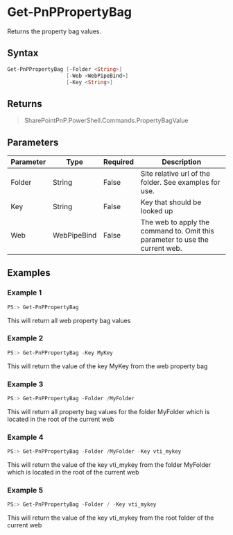 # Get-PnPPropertyBag
Returns the property bag values.
## Syntax
```powershell
Get-PnPPropertyBag [-Folder <String>]
                   [-Web <WebPipeBind>]
                   [-Key <String>]
```


## Returns
>SharePointPnP.PowerShell.Commands.PropertyBagValue

## Parameters
Parameter|Type|Required|Description
---------|----|--------|-----------
|Folder|String|False|Site relative url of the folder. See examples for use.|
|Key|String|False|Key that should be looked up|
|Web|WebPipeBind|False|The web to apply the command to. Omit this parameter to use the current web.|
## Examples

### Example 1
```powershell
PS:> Get-PnPPropertyBag
```
This will return all web property bag values

### Example 2
```powershell
PS:> Get-PnPPropertyBag -Key MyKey
```
This will return the value of the key MyKey from the web property bag

### Example 3
```powershell
PS:> Get-PnPPropertyBag -Folder /MyFolder
```
This will return all property bag values for the folder MyFolder which is located in the root of the current web

### Example 4
```powershell
PS:> Get-PnPPropertyBag -Folder /MyFolder -Key vti_mykey
```
This will return the value of the key vti_mykey from the folder MyFolder which is located in the root of the current web

### Example 5
```powershell
PS:> Get-PnPPropertyBag -Folder / -Key vti_mykey
```
This will return the value of the key vti_mykey from the root folder of the current web
